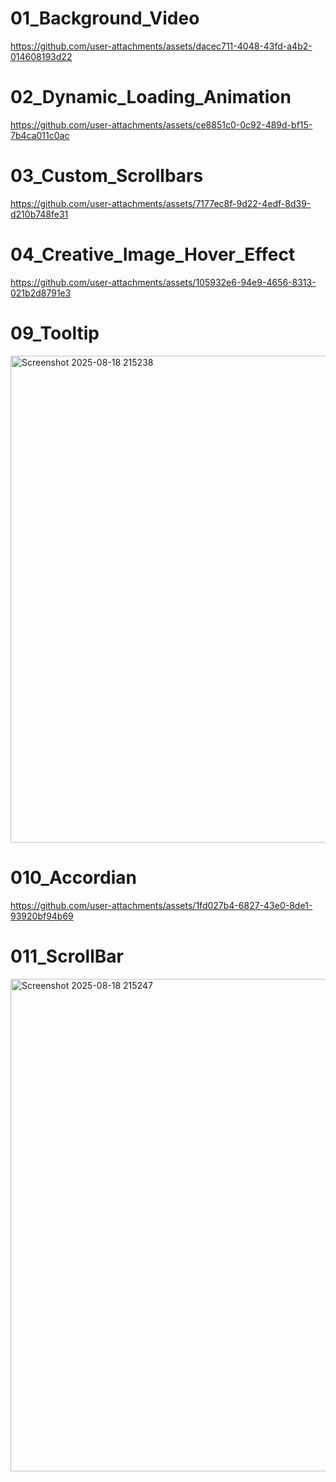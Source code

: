 
# 01_Background_Video
https://github.com/user-attachments/assets/dacec711-4048-43fd-a4b2-014608193d22

# 02_Dynamic_Loading_Animation
https://github.com/user-attachments/assets/ce8851c0-0c92-489d-bf15-7b4ca011c0ac

# 03_Custom_Scrollbars
https://github.com/user-attachments/assets/7177ec8f-9d22-4edf-8d39-d210b748fe31

# 04_Creative_Image_Hover_Effect
https://github.com/user-attachments/assets/105932e6-94e9-4656-8313-021b2d8791e3

# 09_Tooltip
<img width="1333" height="779" alt="Screenshot 2025-08-18 215238" src="https://github.com/user-attachments/assets/4489e1b2-0577-4049-912e-436d765c2f46" />

# 010_Accordian
https://github.com/user-attachments/assets/1fd027b4-6827-43e0-8de1-93920bf94b69

# 011_ScrollBar
<img width="1342" height="788" alt="Screenshot 2025-08-18 215247" src="https://github.com/user-attachments/assets/bb70908d-3364-4d15-8710-ddb5d37a3a62" />



